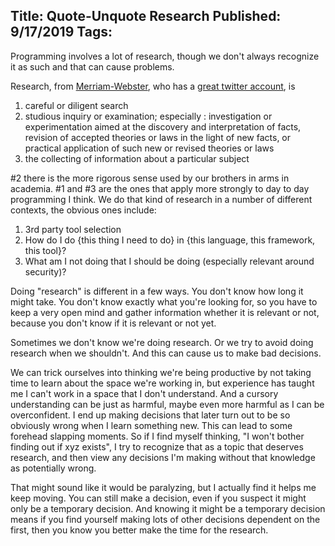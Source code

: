 Title: Quote-Unquote Research
Published: 9/17/2019
Tags: 
---
Programming involves a lot of research, though we don't always recognize it as such and that can cause problems.

Research, from [Merriam-Webster](https://www.merriam-webster.com/dictionary/research), who has a [great twitter account](https://twitter.com/MerriamWebster), is 

1. careful or diligent search
2. studious inquiry or examination; especially : investigation or experimentation aimed at the discovery and interpretation of facts, revision of accepted theories or laws in the light of new facts, or practical application of such new or revised theories or laws
3. the collecting of information about a particular subject

#2 there is the more rigorous sense used by our brothers in arms in academia.  #1 and #3 are the ones that apply more strongly to day to day programming I think.  We do that kind of research in a number of different contexts, the obvious ones include:

1. 3rd party tool selection
2. How do I do {this thing I need to do} in {this language, this framework, this tool}?
3. What am I not doing that I should be doing (especially relevant around security)?

Doing "research" is different in a few ways.  You don't know how long it might take.  You don't know exactly what you're looking for, so you have to keep a very open mind and gather information whether it is relevant or not, because you don't know if it is relevant or not yet.  

Sometimes we don't know we're doing research.  Or we try to avoid doing research when we shouldn't.  And this can cause us to make bad decisions.  

We can trick ourselves into thinking we're being productive by not taking time to learn about the space we're working in, but experience has taught me I can't work in a space that I don't understand.  And a cursory understanding can be just as harmful, maybe even more harmful as I can be overconfident.  I end up making decisions that later turn out to be so obviously wrong when I learn something new.  This can lead to some forehead slapping moments.  So if I find myself thinking, "I won't bother finding out if xyz exists", I try to recognize that as a topic that deserves research, and then view any decisions I'm making without that knowledge as potentially wrong.

That might sound like it would be paralyzing, but I actually find it helps me keep moving.  You can still make a decision, even if you suspect it might only be a temporary decision.  And knowing it might be a temporary decision means if you find yourself making lots of other decisions dependent on the first, then you know you better make the time for the research.